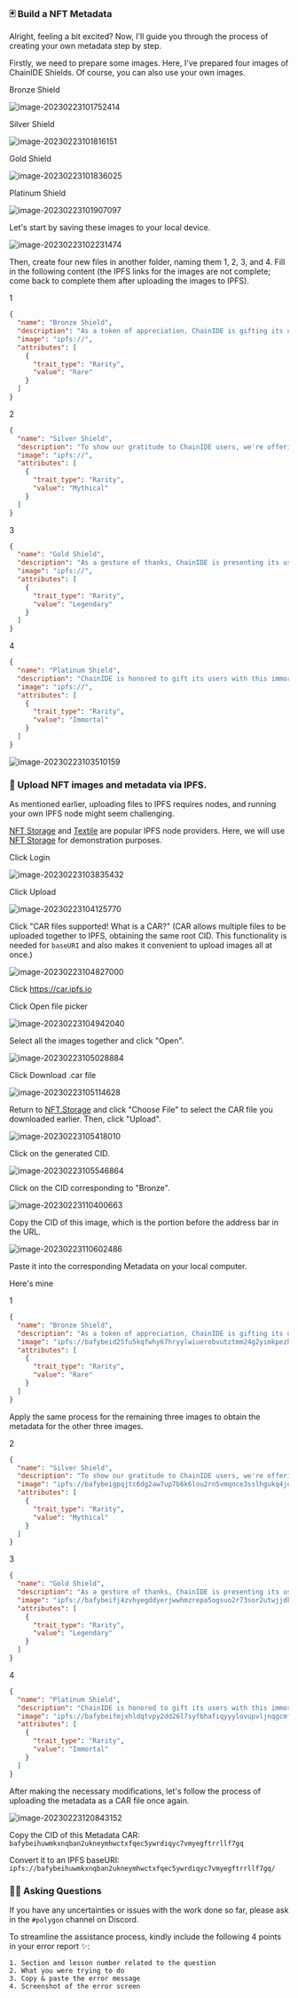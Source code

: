 ### 🃏 Build a NFT Metadata

Alright, feeling a bit excited? Now, I'll guide you through the process of creating your own metadata step by step.

Firstly, we need to prepare some images. Here, I've prepared four images of ChainIDE Shields. Of course, you can also use your own images.

Bronze Shield

![image-20230223101752414](/images/Polygon-Whitelist-NFT/section-3/3_2_1.png)

Silver Shield

![image-20230223101816151](/images/Polygon-Whitelist-NFT/section-3/3_2_2.png)

Gold Shield

![image-20230223101836025](/images/Polygon-Whitelist-NFT/section-3/3_2_3.png)

Platinum Shield

![image-20230223101907097](/images/Polygon-Whitelist-NFT/section-3/3_2_4.png)

Let's start by saving these images to your local device.

![image-20230223102231474](/images/Polygon-Whitelist-NFT/section-3/3_2_5.png)

Then, create four new files in another folder, naming them 1, 2, 3, and 4. Fill in the following content (the IPFS links for the images are not complete; come back to complete them after uploading the images to IPFS).

1

```json
{
  "name": "Bronze Shield",
  "description": "As a token of appreciation, ChainIDE is gifting its users with this rare Bronze Shield.",
  "image": "ipfs://",
  "attributes": [
    {
      "trait_type": "Rarity",
      "value": "Rare"
    }
  ]
}
```

2

```json
{
  "name": "Silver Shield",
  "description": "To show our gratitude to ChainIDE users, we're offering this mythical Silver Shield as a gift.",
  "image": "ipfs://",
  "attributes": [
    {
      "trait_type": "Rarity",
      "value": "Mythical"
    }
  ]
}
```

3

```json
{
  "name": "Gold Shield",
  "description": "As a gesture of thanks, ChainIDE is presenting its users with this legendary Gold Shield.",
  "image": "ipfs://",
  "attributes": [
    {
      "trait_type": "Rarity",
      "value": "Legendary"
    }
  ]
}
```

4

```json
{
  "name": "Platinum Shield",
  "description": "ChainIDE is honored to gift its users with this immortal Platinum Shield as a symbol of our appreciation.",
  "image": "ipfs://",
  "attributes": [
    {
      "trait_type": "Rarity",
      "value": "Immortal"
    }
  ]
}
```

![image-20230223103510159](/images/Polygon-Whitelist-NFT/section-3/3_2_6.png)

### 🔧 Upload NFT images and metadata via IPFS.

As mentioned earlier, uploading files to IPFS requires nodes, and running your own IPFS node might seem challenging.

[NFT Storage](https://nft.storage/) and [Textile](https://textile.io/) are popular IPFS node providers. Here, we will use [NFT Storage](<(https://nft.storage/)>) for demonstration purposes.

Click Login

![image-20230223103835432](/images/Polygon-Whitelist-NFT/section-3/3_2_7.png)

Click Upload

![image-20230223104125770](/images/Polygon-Whitelist-NFT/section-3/3_2_8.png)

Click "CAR files supported! What is a CAR?" (CAR allows multiple files to be uploaded together to IPFS, obtaining the same root CID. This functionality is needed for `baseURI` and also makes it convenient to upload images all at once.)

![image-20230223104827000](/images/Polygon-Whitelist-NFT/section-3/3_2_9.png)

Click https://car.ipfs.io

Click Open file picker

![image-20230223104942040](/images/Polygon-Whitelist-NFT/section-3/3_2_10.png)

Select all the images together and click "Open".

![image-20230223105028884](/images/Polygon-Whitelist-NFT/section-3/3_2_11.png)

Click Download .car file

![image-20230223105114628](/images/Polygon-Whitelist-NFT/section-3/3_2_12.png)

Return to [NFT.Storage](https://nft.storage/new-file/) and click "Choose File" to select the CAR file you downloaded earlier. Then, click "Upload".

![image-20230223105418010](/images/Polygon-Whitelist-NFT/section-3/3_2_13.png)

Click on the generated CID.

![image-20230223105546864](/images/Polygon-Whitelist-NFT/section-3/3_2_14.png)

Click on the CID corresponding to "Bronze".

![image-20230223110400663](/images/Polygon-Whitelist-NFT/section-3/3_2_15.png)

Copy the CID of this image, which is the portion before the address bar in the URL.

![image-20230223110602486](/images/Polygon-Whitelist-NFT/section-3/3_2_16.png)

Paste it into the corresponding Metadata on your local computer.

Here's mine

1

```json
{
  "name": "Bronze Shield",
  "description": "As a token of appreciation, ChainIDE is gifting its users with this rare Bronze Shield.",
  "image": "ipfs://bafybeid25fu5kqfwhy67hryylwiuerobvutztmm24g2yimkpezhf2i76vq",
  "attributes": [
    {
      "trait_type": "Rarity",
      "value": "Rare"
    }
  ]
}
```

Apply the same process for the remaining three images to obtain the metadata for the other three images.

2

```json
{
  "name": "Silver Shield",
  "description": "To show our gratitude to ChainIDE users, we're offering this mythical Silver Shield as a gift.",
  "image": "ipfs://bafybeigpqjtc6dg2aw7up7b6k6lou2rn5vmqnce3sslhgukq4jexwjpuha",
  "attributes": [
    {
      "trait_type": "Rarity",
      "value": "Mythical"
    }
  ]
}
```

3

```json
{
  "name": "Gold Shield",
  "description": "As a gesture of thanks, ChainIDE is presenting its users with this legendary Gold Shield.",
  "image": "ipfs://bafybeifj4zvhyegddyerjwwhmzrepa5ogsuo2r73sor2utwjjdkilcdw24",
  "attributes": [
    {
      "trait_type": "Rarity",
      "value": "Legendary"
    }
  ]
}
```

4

```json
{
  "name": "Platinum Shield",
  "description": "ChainIDE is honored to gift its users with this immortal Platinum Shield as a symbol of our appreciation.",
  "image": "ipfs://bafybeifmjxhldqtvpy2dd26l7syfbhafiqyyylovupvljnqgcmfin2mzsm",
  "attributes": [
    {
      "trait_type": "Rarity",
      "value": "Immortal"
    }
  ]
}
```

After making the necessary modifications, let's follow the process of uploading the metadata as a CAR file once again.

![image-20230223120843152](/images/Polygon-Whitelist-NFT/section-3/3_2_17.png)

Copy the CID of this Metadata CAR: `bafybeihuwmkxnqban2ukneymhwctxfqec5ywrdiqyc7vmyegftrrllf7gq`

Convert it to an IPFS baseURI: `ipfs://bafybeihuwmkxnqban2ukneymhwctxfqec5ywrdiqyc7vmyegftrrllf7gq/`

### 🙋‍♂️ Asking Questions

If you have any uncertainties or issues with the work done so far, please ask in the `#polygon` channel on Discord.

To streamline the assistance process, kindly include the following 4 points in your error report ✨:

```
1. Section and lesson number related to the question
2. What you were trying to do
3. Copy & paste the error message
4. Screenshot of the error screen
```
